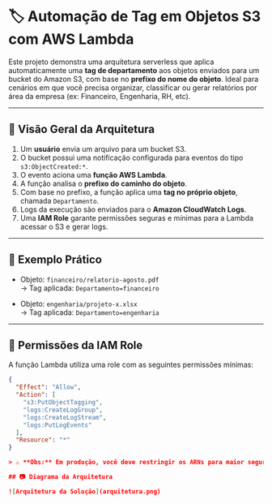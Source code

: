 # 🏷️ Automação de Tag em Objetos S3 com AWS Lambda

Este projeto demonstra uma arquitetura serverless que aplica automaticamente uma **tag de departamento** aos objetos enviados para um bucket do Amazon S3, com base no **prefixo do nome do objeto**. Ideal para cenários em que você precisa organizar, classificar ou gerar relatórios por área da empresa (ex: Financeiro, Engenharia, RH, etc).

---

## 📌 Visão Geral da Arquitetura

1. Um **usuário** envia um arquivo para um bucket S3.
2. O bucket possui uma notificação configurada para eventos do tipo `s3:ObjectCreated:*`.
3. O evento aciona uma **função AWS Lambda**.
4. A função analisa o **prefixo do caminho do objeto**.
5. Com base no prefixo, a função aplica uma **tag no próprio objeto**, chamada `Departamento`.
6. Logs da execução são enviados para o **Amazon CloudWatch Logs**.
7. Uma **IAM Role** garante permissões seguras e mínimas para a Lambda acessar o S3 e gerar logs.

---

## 🧠 Exemplo Prático

- Objeto: `financeiro/relatorio-agosto.pdf`  
  → Tag aplicada: `Departamento=financeiro`

- Objeto: `engenharia/projeto-x.xlsx`  
  → Tag aplicada: `Departamento=engenharia`

---

## 🔐 Permissões da IAM Role

A função Lambda utiliza uma role com as seguintes permissões mínimas:

```json
{
  "Effect": "Allow",
  "Action": [
    "s3:PutObjectTagging",
    "logs:CreateLogGroup",
    "logs:CreateLogStream",
    "logs:PutLogEvents"
  ],
  "Resource": "*"
}

> ⚠️ **Obs:** Em produção, você deve restringir os ARNs para maior segurança.

## 📷 Diagrama da Arquitetura

![Arquitetura da Solução](arquitetura.png)